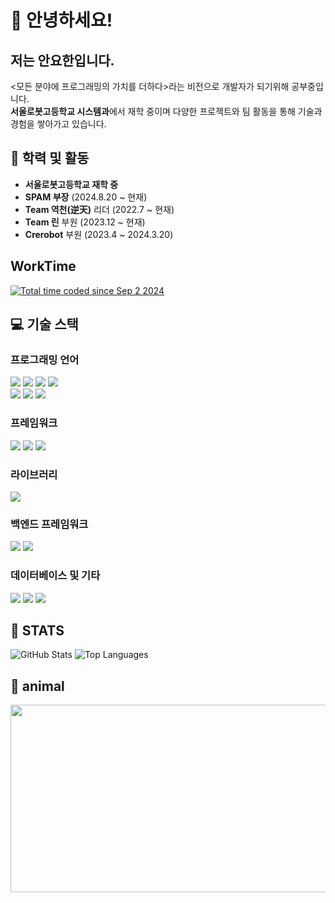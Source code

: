 # 👋 안녕하세요! 
## 저는 안요한입니다.

<모든 분야에 프로그래밍의 가치를 더하다>라는 비전으로 개발자가 되기위해 공부중입니다.<br>
**서울로봇고등학교 시스템과**에서 재학 중이며 다양한 프로젝트와 팀 활동을 통해 기술과 경험을 쌓아가고 있습니다.

## 🏫 학력 및 활동
- **서울로봇고등학교 재학 중**
- **SPAM 부장** (2024.8.20 ~ 현재)
- **Team 역천(逆天)** 리더 (2022.7 ~ 현재)
- **Team 린** 부원 (2023.12 ~ 현재)
- **Crerobot** 부원 (2023.4 ~ 2024.3.20)

## WorkTime
<a href="https://wakatime.com/@f1193f09-c0f6-4614-980f-2ac42ee154c3"><img src="https://wakatime.com/badge/user/f1193f09-c0f6-4614-980f-2ac42ee154c3.svg" alt="Total time coded since Sep 2 2024" /></a>
## 💻 기술 스택
### 프로그래밍 언어
<a href="#"><img src="https://img.shields.io/badge/Dart-0175C2?style=flat-square&logo=Dart&logoColor=white"/></a>
<a href="#"><img src="https://img.shields.io/badge/Python-3776AB?style=flat-square&logo=Python&logoColor=white"/></a>
<a href="#"><img src="https://img.shields.io/badge/R-276DC3?style=flat-square&logo=R&logoColor=white"/></a>
<a href="#"><img src="https://img.shields.io/badge/Go-00ADD8?style=flat-square&logo=Go&logoColor=white"/></a>
<br>
<img src="https://img.shields.io/badge/CSS-1572B6?style=flat-square&logo=css3&logoColor=white"/>
<img src="https://img.shields.io/badge/HTML5-E34F26?style=flat-square&logo=html5&logoColor=white"/>
<img src="https://img.shields.io/badge/JavaScript-F7DF1E?style=flat-square&logo=javascript&logoColor=black"/>
### 프레임워크
<a href="#"><img src="https://img.shields.io/badge/Flutter-02569B?style=flat-square&logo=Flutter&logoColor=white"/></a>
<a href="#"><img src="https://img.shields.io/badge/React-61DAFB?style=flat-square&logo=React&logoColor=black"/></a>
<a href="#"><img src="https://img.shields.io/badge/Svelte-FF3E00?style=flat-square&logo=Svelte&logoColor=white"/></a>
### 라이브러리
<a href="#"><img src="https://img.shields.io/badge/TensorFlow-FF6F00?style=flat-square&logo=TensorFlow&logoColor=white"/></a>
### 백엔드 프레임워크
<a href="#"><img src="https://img.shields.io/badge/Flask-000000?style=flat-square&logo=Flask&logoColor=white"/></a>
<a href="#"><img src="https://img.shields.io/badge/Django-092E20?style=flat-square&logo=Django&logoColor=white"/></a>
### 데이터베이스 및 기타
<a href="#"><img src="https://img.shields.io/badge/MySQL-4479A1?style=flat-square&logo=MySQL&logoColor=white"/></a>
<a href="#"><img src="https://img.shields.io/badge/Firebase-FFCA28?style=flat-square&logo=Firebase&logoColor=black"/></a>
<a href="#"><img src="https://img.shields.io/badge/Rest.js-000000?style=flat-square&logo=Node.js&logoColor=white"/></a>


## 🌟 STATS
<img src="https://github-readme-stats.vercel.app/api?username=uncroos&show_icons=true&theme=dark" alt="GitHub Stats"/>
<img src="https://github-readme-stats.vercel.app/api/top-langs/?username=uncroos&layout=compact&theme=dark" alt="Top Languages"/>


## 🐣 animal
<a href="https://github.com/devxb/gitanimals"> <img src="https://render.gitanimals.org/farms/uncroos" width="600" height="300"/></a>


